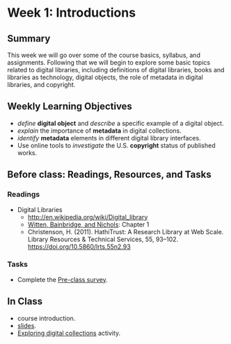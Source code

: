 # Week 1: Introductions
 
## Summary
This week we will go over some of the course basics, syllabus, and assignments. Following that we will begin to explore some basic topics related to digital libraries, including definitions of digital libraries, books and libraries as technology, digital objects, the role of metadata in digital libraries, and copyright.

 

## Weekly Learning Objectives
- *define* **digital object** and *describe* a specific example of a digital object.
- *explain* the importance of **metadata** in digital collections.
- *identify* **metadata** elements in different digital library interfaces.
- Use online tools to *investigate* the U.S. **copyright** status of published works.
 

## Before class: Readings, Resources, and Tasks
### Readings
- Digital Libraries
	- <http://en.wikipedia.org/wiki/Digital_library>
	- [Witten, Bainbridge, and Nichols](http://kg6ek7cq2b.search.serialssolutions.com/?V=1.0&L=KG6EK7CQ2B&S=JCs&C=TC0000298940&T=marc): Chapter 1
	- Christenson, H. (2011). HathiTrust: A Research Library at Web Scale. Library Resources & Technical Services, 55, 93–102. <https://doi.org/10.5860/lrts.55n2.93>
	
<!--
- Metadata
	- Southern Illinois University Edwardsville. [The Metadata Librarian Explains Metadata](https://youtu.be/ABF2FvSPVYE)
- Copyright
	- U.S. Copyright Office. [Copyright Basics](https://www.copyright.gov/circs/circ01.pdf)
	- U.S. Copyright Office. [Duration of Copyright](https://www.copyright.gov/circs/circ15a.pdf)
	- Copyright Information Center. Cornell University Library. [Copyright Term and the Public Domain](https://copyright.cornell.edu/sites/default/files/2020-01/Copyright%20Term%20and%20the%20Public%20Domain%20in%20the%20United%20States%20January%2024%202020.pdf) 
	- Copyright Clearance Center. [Copyright Basics](https://youtu.be/Uiq42O6rhW4)
	- U.S. Copyright Office. [Public Domain: Celebrating the Lifecycle of Copyright](https://youtu.be/nAp7fhUd7u0)
- Library Technology
	- Norwegian Broadcasting Corporation. [Medieval Helpdesk](https://youtu.be/pQHX-SjgQvQ)
- Extras
	- Documentation available at [HathiTrust](http://www.hathitrust.org/digital_library)
	- You may also wish to explore some of IU’s digital collections at <http://dlib.indiana.edu/collections>
-->
	
### Tasks
- Complete the [Pre-class survey](https://iu.instructure.com/courses/2169110/quizzes/4004384).
<!-- - Contribute to your introductory video to the [Introduction videos](https://iu.instructure.com/courses/2169110/discussion_topics/12902800) discussion.-->

<!-- - Contribute to the [“What are digital libraries?”](https://iu.instructure.com/courses/2169110/discussion_topics/12937141) discussion. -->

## In Class
- course introduction.
- [slides](https://dcl.ils.indiana.edu/z652_slides/week01.html).
- [Exploring digital collections](https://github.com/jawalsh/z652-Digital-Libraries/discussions/13) activity.

